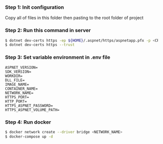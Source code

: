 ### Step 1: Init configuration

Copy all of files in this folder then pasting to the root folder of project

### Step 2: Run this command in server

```bash
$ dotnet dev-certs https -ep ${HOME}/.aspnet/https/aspnetapp.pfx -p <CREDENTIAL_PLACEHOLDER>
$ dotnet dev-certs https --trust
```

### Step 3: Set variable environment in .env file

```
ASPNET_VERSION=
SDK_VERSION=
WORKDIR=
DLL_FILE=
IMAGE_NAME=
CONTAINER_NAME=
NETWORK_NAME=
HTTPS_PORT=
HTTP_PORT=
HTTPS_ASPNET_PASSWORD=
HTTPS_ASPNET_VOLUME_PATH=
```

### Step 4: Run docker

```bash
$ docker network create --driver bridge <NETWORK_NAME>
$ docker-compose up -d
```